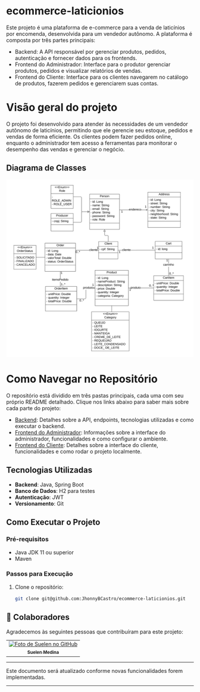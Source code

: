 # ecommerce-laticionios
Este projeto é uma plataforma de e-commerce para a venda de laticínios por encomenda, desenvolvida para um vendedor autônomo. A plataforma é composta por três partes principais:
- Backend: A API responsável por gerenciar produtos, pedidos, autenticação e fornecer dados para os frontends.
- Frontend do Administrador: Interface para o produtor gerenciar produtos, pedidos e visualizar relatórios de vendas.
- Frontend do Cliente: Interface para os clientes navegarem no catálogo de produtos, fazerem pedidos e gerenciarem suas contas.

# Visão geral do projeto
O projeto foi desenvolvido para atender às necessidades de um vendedor autônomo de laticínios, permitindo que ele gerencie seu estoque, pedidos e vendas de forma eficiente. Os clientes podem fazer pedidos online, enquanto o administrador tem acesso a ferramentas para monitorar o desempenho das vendas e gerenciar o negócio.

## Diagrama de Classes

![Diagrama de Classes](CLASSE_UML.png)

# Como Navegar no Repositório

O repositório está dividido em três pastas principais, cada uma com seu próprio README detalhado. Clique nos links abaixo para saber mais sobre cada parte do projeto:

* [Backend](/ecommerce-backend): Detalhes sobre a API, endpoints, tecnologias utilizadas e como executar o backend.
* [Frontend do Administrador](admin-app): Informações sobre a interface do administrador, funcionalidades e como configurar o ambiente.
* [Frontend do Cliente](cliente-app): Detalhes sobre a interface do cliente, funcionalidades e como rodar o projeto localmente.

## Tecnologias Utilizadas
- **Backend**: Java, Spring Boot
- **Banco de Dados**: H2 para testes
- **Autenticação**: JWT
- **Versionamento**: Git

## Como Executar o Projeto

### Pré-requisitos
- Java JDK 11 ou superior
- Maven

### Passos para Execução
1. Clone o repositório:
   ```bash
   git clone git@github.com:JhonnyBCastro/ecommerce-laticionios.git

## 🤝 Colaboradores

Agradecemos às seguintes pessoas que contribuíram para este projeto:

<table>
  <tr>
    <td align="center">
      <a href="https://github.com/suelenmedinape" title="defina o título do link">
        <img src="https://avatars.githubusercontent.com/u/164355192?v=4" width="100px;" alt="Foto de Suelen no GitHub"/><br>
        <sub>
          <b>Suelen Medina</b>
        </sub>
      </a>
    </td>
  </tr>
</table>

---

Este documento será atualizado conforme novas funcionalidades forem implementadas.

---
